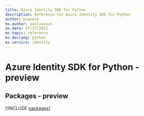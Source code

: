 ```yaml
---
title: Azure Identity SDK for Python
description: Reference for Azure Identity SDK for Python
author: pvaneck
ms.author: paulvaneck
ms.data: 07/17/2023
ms.topic: reference
ms.devlang: python
ms.service: identity
---
```

# Azure Identity SDK for Python - preview
## Packages - preview
[!INCLUDE [packages](identity-index.md)]